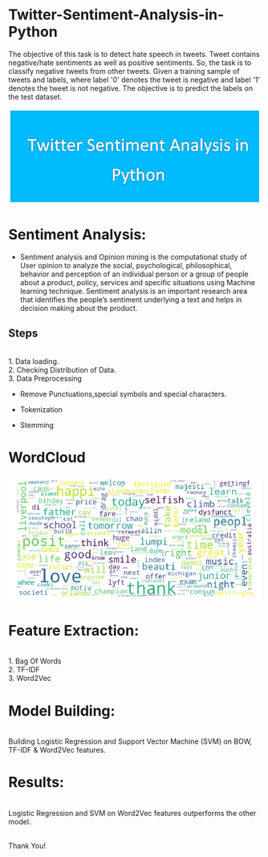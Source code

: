 # Twitter-Sentiment-Analysis-in-Python
The objective of this task is to detect hate speech in tweets. Tweet contains negative/hate sentiments as well as positive sentiments. So, the task is to classify negative tweets from other tweets.  Given a training sample of tweets and labels, where label '0' denotes the tweet is negative and label '1' denotes the tweet is not negative. The objective is to predict the labels on the test dataset.   

![alt text](https://github.com/shreyaswankhede/Twitter-Sentiment-Analysis-in-Python/blob/master/twitter.PNG
 "Correlation between features")


# Sentiment Analysis:

* Sentiment analysis and Opinion mining is the computational study of User opinion to analyze the social, psychological, philosophical, behavior and perception of an individual person or a group of people about a product, policy, services and specific situations using Machine learning technique. Sentiment analysis is an important research area that identifies the people’s sentiment underlying a text and helps in decision making about the product.


<h2> Steps </h2>
<br>1. Data loading.
<br>2. Checking Distribution of Data.
<br>3. Data Preprocessing

* Remove Punctuations,special symbols and special characters.

* Tokenization

* Stemming

# WordCloud

![alt text](https://github.com/shreyaswankhede/Twitter-Sentiment-Analysis-in-Python/blob/master/wordcloud.PNG
 "Correlation between features")

# Feature Extraction:
<br> 1. Bag Of Words
<br> 2. TF-IDF
<br> 3. Word2Vec

# Model Building:
<br> Building Logistic Regression and Support Vector Machine (SVM) on BOW, TF-IDF & Word2Vec features.

# Results:
<br> Logistic Regression and SVM on Word2Vec features outperforms the other model.



<br>Thank You!	


